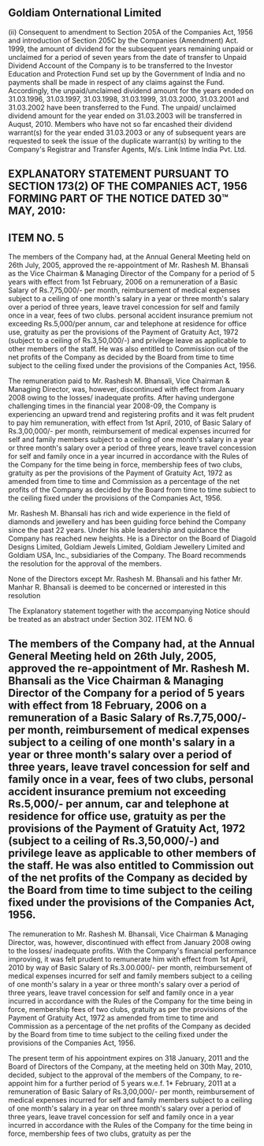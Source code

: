 ## Goldiam Onternational Limited

(ii) Consequent to amendment to Section 205A of the Companies Act, 1956 and introduction of Section 205C by the Companies (Amendment) Act. 1999, the amount of dividend for the subsequent years remaining unpaid or unclaimed for a period of seven years from the date of transfer to Unpaid Dividend Account of the Company is to be transferred to the Investor Education and Protection Fund set up by the Government of India and no payments shall be made in respect of any claims against the Fund. Accordingly, the unpaid/unclaimed dividend amount for the years ended on 31.03.1996, 31.03.1997, 31.03.1998, 31.03.1999, 31.03.2000, 31.03.2001 and 31.03.2002 have been transferred to the Fund. The unpaid/ unclaimed dividend amount for the year ended on 31.03.2003 will be transferred in Auqust, 2010. Members who have not so far encashed their dividend warrant(s) for the year ended 31.03.2003 or any of subsequent years are requested to seek the issue of the duplicate warrant(s) by writing to the Company's Registrar and Transfer Agents, M/s. Link Intime India Pvt. Ltd.

## EXPLANATORY STATEMENT PURSUANT TO SECTION 173(2) OF THE COMPANIES ACT, 1956 FORMING PART OF THE NOTICE DATED 30™ MAY, 2010:

## ITEM NO. 5

The members of the Company had, at the Annual General Meeting held on 26th July, 2005, approved the re-appointment of Mr. Rashesh M. Bhansali as the Vice Chairman & Managing Director of the Company for a period of 5 years with effect from 1st February, 2006 on a remuneration of a Basic Salary of Rs.7,75,000/- per month, reimbursement of medical expenses subject to a ceiling of one month's salary in a year or three month's salary over a period of three years, leave travel concession for self and family once in a vear, fees of two clubs. personal accident insurance premium not exceeding Rs.5,000/per annum, car and telephone at residence for office use, gratuity as per the provisions of the Payment of Gratuity Act, 1972 (subject to a ceiling of Rs.3,50,000/-) and privilege leave as applicable to other members of the staff. He was also entitled to Commission out of the net profits of the Company as decided by the Board from time to time subject to the ceiling fixed under the provisions of the Companies Act, 1956.

The remuneration paid to Mr. Rashesh M. Bhansali, Vice Chairman & Managing Director, was, however, discontinued with effect from January 2008 owing to the losses/ inadequate profits. After having undergone challenging times in the financial year 2008-09, the Company is experiencing an upward trend and registering profits and it was felt prudent to pay him remuneration, with effect from 1st April, 2010, of Basic Salary of Rs.3,00,000/- per month, reimbursement of medical expenses incurred for self and family members subject to a ceiling of one month's salary in a year or three month's salary over a period of three years, leave travel concession for self and family once in a year incurred in accordance with the Rules of the Company for the time being in force, membership fees of two clubs, gratuity as per the provisions of the Payment of Gratuity Act, 1972 as amended from time to time and Commission as a percentage of the net profits of the Company as decided by the Board from time to time subiect to the ceiling fixed under the provisions of the Companies Act, 1956.

Mr. Rashesh M. Bhansali has rich and wide experience in the field of diamonds and jewellery and has been guiding force behind the Company since the past 22 years. Under his able leadership and quidance the Company has reached new heights. He is a Director on the Board of Diagold Designs Limited, Goldiam Jewels Limited, Goldiam Jewellery Limited and Goldiam USA, Inc., subsidiaries of the Company. The Board recommends the resolution for the approval of the members.

None of the Directors except Mr. Rashesh M. Bhansali and his father Mr. Manhar R. Bhansali is deemed to be concerned or interested in this resolution

The Explanatory statement together with the accompanying Notice should be treated as an abstract under Section 302. ITEM NO. 6

## The members of the Company had, at the Annual General Meeting held on 26th July, 2005, approved the re-appointment of Mr. Rashesh M. Bhansali as the Vice Chairman & Managing Director of the Company for a period of 5 years with effect from 18 February, 2006 on a remuneration of a Basic Salary of Rs.7,75,000/- per month, reimbursement of medical expenses subject to a ceiling of one month's salary in a year or three month's salary over a period of three years, leave travel concession for self and family once in a vear, fees of two clubs, personal accident insurance premium not exceeding Rs.5,000/- per annum, car and telephone at residence for office use, gratuity as per the provisions of the Payment of Gratuity Act, 1972 (subject to a ceiling of Rs.3,50,000/-) and privilege leave as applicable to other members of the staff. He was also entitled to Commission out of the net profits of the Company as decided by the Board from time to time subject to the ceiling fixed under the provisions of the Companies Act, 1956.

The remuneration to Mr. Rashesh M. Bhansali, Vice Chairman & Managing Director, was, however, discontinued with effect from January 2008 owing to the losses/ inadequate profits. With the Company's financial performance improving, it was felt prudent to remunerate him with effect from 1st April, 2010 by way of Basic Salary of Rs.3.00.000/- per month, reimbursement of medical expenses incurred for self and family members subject to a ceiling of one month's salary in a year or three month's salary over a period of three years, leave travel concession for self and family once in a year incurred in accordance with the Rules of the Company for the time being in force, membership fees of two clubs, gratuity as per the provisions of the Payment of Gratuity Act, 1972 as amended from time to time and Commission as a percentage of the net profits of the Company as decided by the Board from time to time subject to the ceiling fixed under the provisions of the Companies Act, 1956.

The present term of his appointment expires on 318 January, 2011 and the Board of Directors of the Company, at the meeting held on 30th May, 2010, decided, subject to the approval of the members of the Company, to re-appoint him for a further period of 5 years w.e.f. 1\* February, 2011 at a remuneration of Basic Salary of Rs.3,00,000/- per month, reimbursement of medical expenses incurred for self and family members subject to a ceiling of one month's salary in a year on three month's salary over a period of three years, leave travel concession for self and family once in a year incurred in accordance with the Rules of the Company for the time being in force, membership fees of two clubs, gratuity as per the